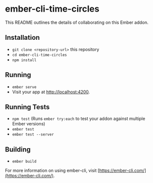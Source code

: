 # ember-cli-time-circles

This README outlines the details of collaborating on this Ember addon.

## Installation

* `git clone <repository-url>` this repository
* `cd ember-cli-time-circles`
* `npm install`

## Running

* `ember serve`
* Visit your app at [http://localhost:4200](http://localhost:4200).

## Running Tests

* `npm test` (Runs `ember try:each` to test your addon against multiple Ember versions)
* `ember test`
* `ember test --server`

## Building

* `ember build`

For more information on using ember-cli, visit [https://ember-cli.com/](https://ember-cli.com/).
